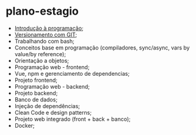 # plano-estagio

* [Introdução à programação](https://github.com/InnovaConnect/plano-estagio/blob/main/01-introducao-programacao.md);
* [Versionamento com GIT](https://github.com/InnovaConnect/plano-estagio/blob/main/02-versionamento-com-git.md);
* Trabalhando com bash;
* Conceitos base em programação (compiladores, sync/async, vars by value/by reference);
* Orientação a objetos;
* Programação web - frontend;
* Vue, npm e gerenciamento de dependencias;
* Projeto frontend;
* Programação web - backend;
* Projeto backend;
* Banco de dados;
* Injeção de dependências;
* Clean Code e design patterns;
* Projeto web integrado (front + back + banco); 
* Docker;
